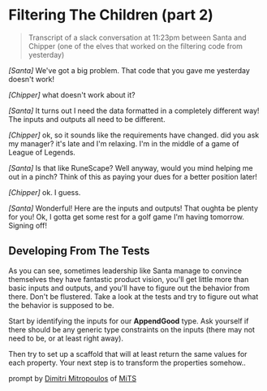 # Filtering The Children (part 2)

> Transcript of a slack conversation at 11:23pm between Santa and Chipper (one of the elves that worked on the filtering code from yesterday)

_[Santa]_ We've got a big problem. That code that you gave me yesterday doesn't work!

_[Chipper]_ what doesn't work about it?

_[Santa]_ It turns out I need the data formatted in a completely different way! The inputs and outputs all need to be different.

_[Chipper]_ ok, so it sounds like the requirements have changed. did you ask my manager? it's late and I'm relaxing. I'm in the middle of a game of League of Legends.

_[Santa]_ Is that like RuneScape? Well anyway, would you mind helping me out in a pinch? Think of this as paying your dues for a better position later!

_[Chipper]_ ok. I guess.

_[Santa]_ Wonderful! Here are the inputs and outputs! That oughta be plenty for you! Ok, I gotta get some rest for a golf game I'm having tomorrow. Signing off!

## Developing From The Tests

As you can see, sometimes leadership like Santa manage to convince themselves they have fantastic product vision, you'll get little more than basic inputs and outputs, and you'll have to figure out the behavior from there. Don't be flustered. Take a look at the tests and try to figure out what the behavior is supposed to be.

Start by identifying the inputs for our **AppendGood** type. Ask yourself if there should be any generic type constraints on the inputs (there may not need to be, or at least right away).

Then try to set up a scaffold that will at least return the same values for each property. Your next step is to transform the properties somehow..

prompt by [Dimitri Mitropoulos](https://github.com/dimitropoulos) of [MiTS](https://michigantypescript.com/)

